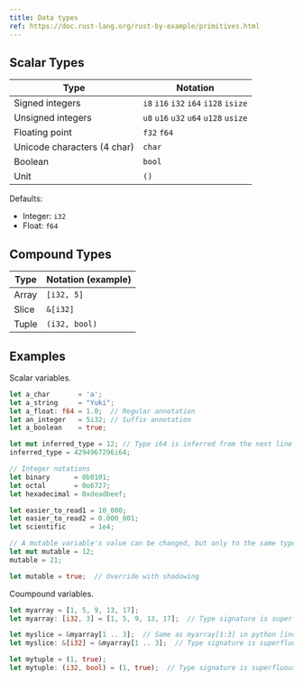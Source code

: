 ```yaml
---
title: Data types
ref: https://doc.rust-lang.org/rust-by-example/primitives.html
---
```


## Scalar Types

| Type | Notation |
| --- | --- |
| Signed integers | `i8` `i16` `i32` `i64` `i128` `isize` |
| Unsigned integers | `u8` `u16` `u32` `u64` `u128` `usize` |
| Floating point | `f32` `f64` |
| Unicode characters (4 char) | `char` |
| Boolean | `bool` |
| Unit | `()` |

Defaults:

- Integer: `i32`
- Float: `f64`

## Compound Types

| Type | Notation (example) |
| --- | --- |
| Array | `[i32, 5]` |
| Slice | `&[i32]` |
| Tuple | `(i32, bool)` |

## Examples

Scalar variables.

```rust
let a_char       = 'a';
let a_string     = "Yuki";
let a_float: f64 = 1.0;  // Regular annotation
let an_integer   = 5i32; // Suffix annotation
let a_boolean    = true;

let mut inferred_type = 12; // Type i64 is inferred from the next line
inferred_type = 4294967296i64;

// Integer notations
let binary      = 0b0101;
let octal       = 0o6727;
let hexadecimal = 0xdeadbeef;

let easier_to_read1 = 10_000;
let easier_to_read2 = 0.000_001;
let scientific      = 1e4;

// A mutable variable's value can be changed, but only to the same type
let mut mutable = 12;
mutable = 21;

let mutable = true;  // Override with shadowing
```

Coumpound variables.

```rust
let myarray = [1, 5, 9, 13, 17];
let myarray: [i32, 3] = [1, 5, 9, 13, 17];  // Type signature is superfluous

let myslice = &myarray[1 .. 3];  // Same as myarray[1:3] in python [inclusive:exclusive]
let myslice: &[i32] = &myarray[1 .. 3];  // Type signature is superfluous

let mytuple = (1, true);
let mytuple: (i32, bool) = (1, true);  // Type signature is superfluous
```
